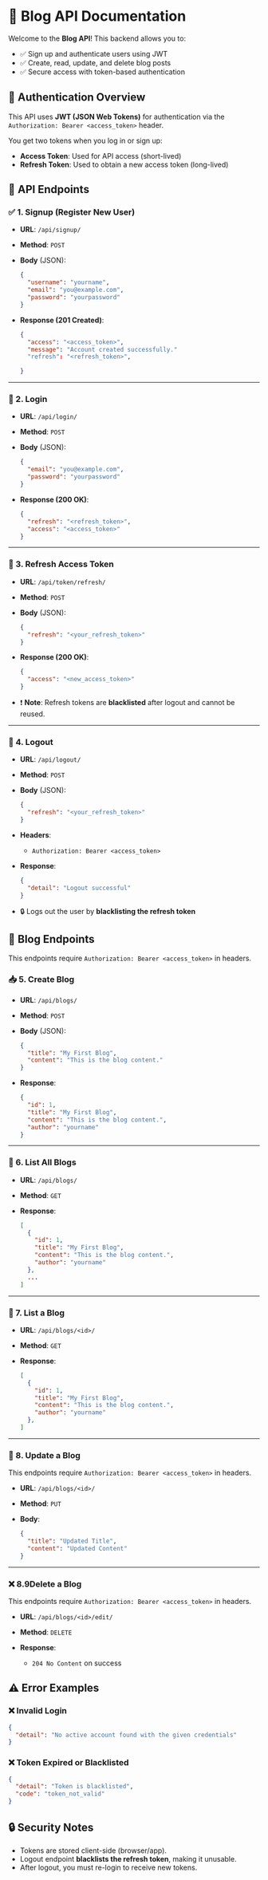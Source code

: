 # 📝 Blog API Documentation

Welcome to the **Blog API**! This backend allows you to:

* ✅ Sign up and authenticate users using JWT
* ✅ Create, read, update, and delete blog posts
* ✅ Secure access with token-based authentication



## 🔐 Authentication Overview

This API uses **JWT (JSON Web Tokens)** for authentication via the `Authorization: Bearer <access_token>` header.

You get two tokens when you log in or sign up:

* **Access Token**: Used for API access (short-lived)
* **Refresh Token**: Used to obtain a new access token (long-lived)



## 🚀 API Endpoints



### ✅ 1. **Signup (Register New User)**

* **URL**: `/api/signup/`

* **Method**: `POST`

* **Body** (JSON):

  ```json
  {
    "username": "yourname",
    "email": "you@example.com",
    "password": "yourpassword"
  }
  ```

* **Response (201 Created)**:

  ```json
  {
    "access": "<access_token>",
    "message": "Account created successfully."
    "refresh": "<refresh_token>",

  }
  ```
---

### 🔐 2. **Login**

* **URL**: `/api/login/`
* **Method**: `POST`
* **Body** (JSON):

  ```json
  {
    "email": "you@example.com",
    "password": "yourpassword"
  }
  ```
* **Response (200 OK)**:

  ```json
  {
    "refresh": "<refresh_token>",
    "access": "<access_token>"
  }
  ```

---

### 🔁 3. **Refresh Access Token**

* **URL**: `/api/token/refresh/`

* **Method**: `POST`

* **Body** (JSON):

  ```json
  {
    "refresh": "<your_refresh_token>"
  }
  ```

* **Response (200 OK)**:

  ```json
  {
    "access": "<new_access_token>"
  }
  ```

* ❗ **Note**: Refresh tokens are **blacklisted** after logout and cannot be reused.

---

### 🚪 4. **Logout**

* **URL**: `/api/logout/`

* **Method**: `POST`

* **Body** (JSON):

  ```json
  {
    "refresh": "<your_refresh_token>"
  }
  ```

* **Headers**:

  * `Authorization: Bearer <access_token>`

* **Response**:

  ```json
  {
    "detail": "Logout successful"
  }
  ```

* 🔒 Logs out the user by **blacklisting the refresh token**


## 📝 Blog Endpoints

This endpoints require `Authorization: Bearer <access_token>` in headers.



### 📥 5. **Create Blog**

* **URL**: `/api/blogs/`
* **Method**: `POST`
* **Body** (JSON):

  ```json
  {
    "title": "My First Blog",
    "content": "This is the blog content."
  }
  ```
* **Response**:

  ```json
  {
    "id": 1,
    "title": "My First Blog",
    "content": "This is the blog content.",
    "author": "yourname"
  }
  ```

---

### 📄 6. **List All Blogs**

* **URL**: `/api/blogs/`
* **Method**: `GET`
* **Response**:

  ```json
  [
    {
      "id": 1,
      "title": "My First Blog",
      "content": "This is the blog content.",
      "author": "yourname"
    },
    ...
  ]
  ```

---
### 📄 7. **List a Blog**

* **URL**: `/api/blogs/<id>/`
* **Method**: `GET`
* **Response**:

  ```json
  [
    {
      "id": 1,
      "title": "My First Blog",
      "content": "This is the blog content.",
      "author": "yourname"
    },
  ]
  ```

---


### 📝 8. **Update a Blog**
This endpoints require `Authorization: Bearer <access_token>` in headers.

* **URL**: `/api/blogs/<id>/`
* **Method**: `PUT`
* **Body**:

  ```json
  {
    "title": "Updated Title",
    "content": "Updated Content"
  }
  ```

---

### ❌ 8.9**Delete a Blog**
This endpoints require `Authorization: Bearer <access_token>` in headers.
* **URL**: `/api/blogs/<id>/edit/`
* **Method**: `DELETE`
* **Response**:

  * `204 No Content` on success


## ⚠️ Error Examples

### ❌ Invalid Login

```json
{
  "detail": "No active account found with the given credentials"
}
```

### ❌ Token Expired or Blacklisted

```json
{
  "detail": "Token is blacklisted",
  "code": "token_not_valid"
}
```


## 🔒 Security Notes

* Tokens are stored client-side (browser/app).
* Logout endpoint **blacklists the refresh token**, making it unusable.
* After logout, you must re-login to receive new tokens.
